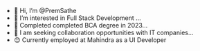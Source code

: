 - 👋 Hi, I’m @PremSathe
- 👀 I’m interested in Full Stack Development ...
- 🌱 Completed completed BCA degree in 2023...
- 💞️ I am seeking collaboration opportunities with IT companies...
- 😊 Currently employed at Mahindra as a UI Developer


<!---
PremSathe/PremSathe is a ✨ special ✨ repository because its `README.md` (this file) appears on your GitHub profile.
You can click the Preview link to take a look at your changes.
--->
